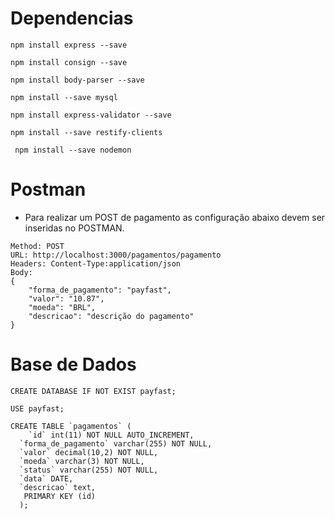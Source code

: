 # Dependencias
 ``` npm install express --save ```

 ``` npm install consign --save ```

 ``` npm install body-parser --save ```

 ``` npm install --save mysql ```

 ``` npm install express-validator --save ```

 ``` npm install --save restify-clients ```

``` npm install --save nodemon```

# Postman

* Para realizar um POST de pagamento as configuração abaixo devem ser inseridas no POSTMAN.

```
Method: POST
URL: http://localhost:3000/pagamentos/pagamento
Headers: Content-Type:application/json
Body:
{
    "forma_de_pagamento": "payfast",
    "valor": "10.87",
    "moeda": "BRL",
    "descricao": "descrição do pagamento"
}
```

# Base de Dados
```
CREATE DATABASE IF NOT EXIST payfast;

USE payfast;

CREATE TABLE `pagamentos` (
    `id` int(11) NOT NULL AUTO_INCREMENT,
  `forma_de_pagamento` varchar(255) NOT NULL,
  `valor` decimal(10,2) NOT NULL,
  `moeda` varchar(3) NOT NULL,
  `status` varchar(255) NOT NULL,
  `data` DATE,
  `descricao` text,
   PRIMARY KEY (id)
  );
```